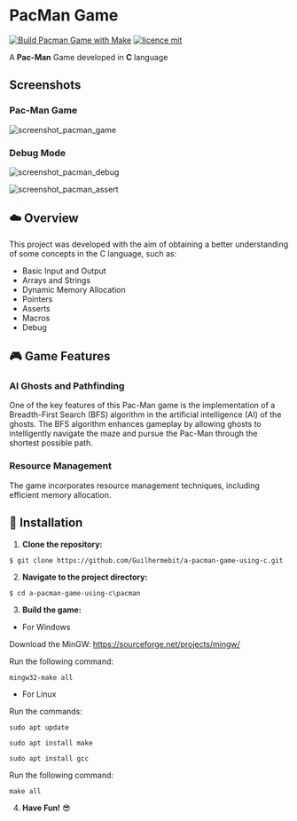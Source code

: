 # PacMan Game
[![Build Pacman Game with Make](https://github.com/Guilhermebit/a-pacman-game-using-c-tests/actions/workflows/build-pacman.yml/badge.svg)](https://github.com/Guilhermebit/a-pacman-game-using-c-tests/actions/workflows/build-pacman.yml)
[![licence mit](https://img.shields.io/badge/licence-MIT-blue.svg)](https://github.com/Guilhermebit/a-pacman-game-using-c/blob/master/LICENSE)

A **Pac-Man** Game developed in **C** language

## Screenshots

### Pac-Man Game

![screenshot_pacman_game](https://github.com/Guilhermebit/spring-boot-api/assets/33499379/a81dd6a9-2fd1-4a15-8c8e-6ed89adf2ed8)

### Debug Mode
![screenshot_pacman_debug](https://github.com/Guilhermebit/spring-boot-api/assets/33499379/6254a99d-00ca-4c97-8a2a-06b3c1cdcfc4)

![screenshot_pacman_assert](https://github.com/Guilhermebit/spring-boot-api/assets/33499379/783abea7-2236-44d7-b972-a8c7e3af8f2d)

## :cloud: Overview
This project was developed with the aim of obtaining a better understanding of some concepts in the C language, such as:
+ Basic Input and Output 
+ Arrays and Strings
+ Dynamic Memory Allocation
+ Pointers
+ Asserts
+ Macros
+ Debug

## :video_game: Game Features

### AI Ghosts and Pathfinding

One of the key features of this Pac-Man game is the implementation of a Breadth-First Search (BFS) algorithm in the artificial intelligence (AI) of the ghosts. The BFS algorithm enhances gameplay by allowing ghosts to intelligently navigate the maze and pursue the Pac-Man through the shortest possible path.

### Resource Management

The game incorporates resource management techniques, including efficient memory allocation.

## :rocket: Installation
1. **Clone the repository:**
```
$ git clone https://github.com/Guilhermebit/a-pacman-game-using-c.git
```
2. **Navigate to the project directory:**
```
$ cd a-pacman-game-using-c\pacman
```
3. **Build the game:**

+ For Windows

Download the MinGW: https://sourceforge.net/projects/mingw/

Run the following command:
```
mingw32-make all
```
+ For Linux

Run the commands:
```
sudo apt update

sudo apt install make

sudo apt install gcc
```
Run the following command:
```
make all
```
4. **Have Fun!** 😎

